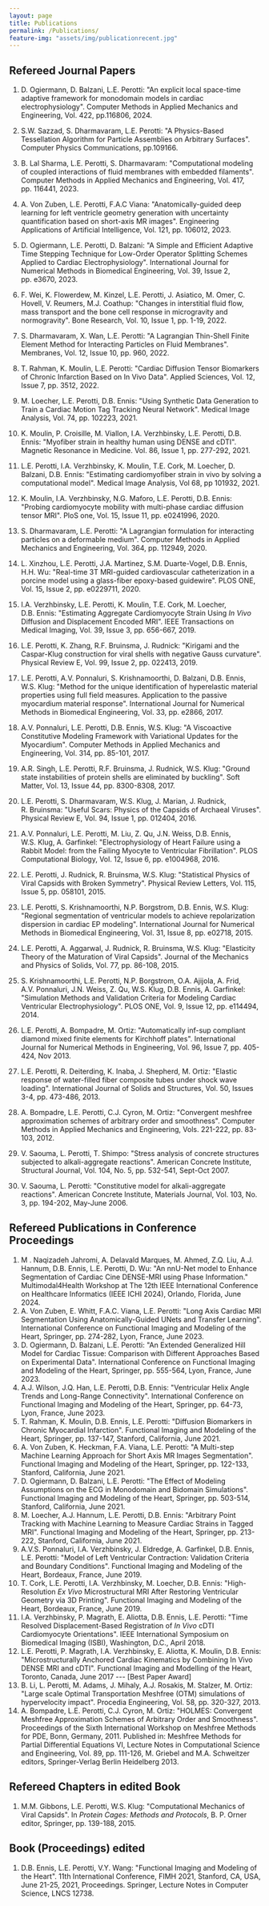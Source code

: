 ```yaml
---
layout: page
title: Publications
permalink: /Publications/
feature-img: "assets/img/publicationrecent.jpg"
---
```


## **Refereed Journal Papers**

1.  D. Ogiermann, D. Balzani, L.E. Perotti: "An explicit local space-time adaptive framework for monodomain models in cardiac electrophysiology". Computer Methods in Applied Mechanics and Engineering, Vol. 422, pp.116806, 2024.

2.  S.W. Sazzad, S. Dharmavaram, L.E. Perotti: "A Physics-Based Tessellation Algorithm for Particle Assemblies on Arbitrary Surfaces". Computer Physics Communications, pp.109166.

3.  B. Lal Sharma, L.E. Perotti, S. Dharmavaram: "Computational
    modeling of coupled interactions of fluid membranes with embedded
    filaments". Computer Methods in Applied Mechanics and Engineering,
    Vol. 417, pp. 116441, 2023.

4.  A. Von Zuben, L.E. Perotti, F.A.C Viana:
    "Anatomically-guided deep learning for left ventricle geometry
    generation with uncertainty quantification based on short-axis MR
    images". Engineering Applications of Artificial Intelligence,
    Vol. 121, pp. 106012, 2023.

5.  D. Ogiermann, L.E. Perotti, D. Balzani: "A Simple
    and Efficient Adaptive Time Stepping Technique for Low-Order
    Operator Splitting Schemes Applied to Cardiac Electrophysiology".
    International Journal for Numerical Methods in Biomedical
    Engineering, Vol. 39, Issue 2, pp. e3670, 2023.

6.  F. Wei, K. Flowerdew, M. Kinzel, L.E. Perotti, J.
    Asiatico, M. Omer, C. Hovell, V. Reumers, M.J.
    Coathup: "Changes in interstitial fluid flow, mass transport and the
    bone cell response in microgravity and normogravity". Bone Research,
    Vol. 10, Issue 1, pp. 1-19, 2022.

7.  S. Dharmavaram, X. Wan, L.E. Perotti: "A Lagrangian
    Thin-Shell Finite Element Method for Interacting Particles on Fluid
    Membranes". Membranes, Vol. 12, Issue 10, pp. 960, 2022.

8.  T. Rahman, K. Moulin, L.E. Perotti: "Cardiac
    Diffusion Tensor Biomarkers of Chronic Infarction Based on In Vivo
    Data". Applied Sciences, Vol. 12, Issue 7, pp. 3512, 2022.

9.  M. Loecher, L.E. Perotti, D.B. Ennis: "Using Synthetic Data
    Generation to Train a Cardiac Motion Tag Tracking Neural Network".
    Medical Image Analysis, Vol. 74, pp. 102223, 2021.

10.  K. Moulin, P. Croisille, M. Viallon, I.A. Verzhbinsky,
    L.E. Perotti, D.B. Ennis: "Myofiber strain in healthy human
    using DENSE and cDTI". Magnetic Resonance in Medicine. Vol. 86,
    Issue 1, pp. 277-292, 2021.

11.  L.E. Perotti, I.A. Verzhbinsky, K. Moulin, T.E.
    Cork, M. Loecher, D. Balzani, D.B. Ennis: "Estimating
    cardiomyofiber strain in vivo by solving a computational model".
    Medical Image Analysis, Vol 68, pp 101932, 2021.

12. K. Moulin, I.A. Verzhbinsky, N.G. Maforo,
    L.E. Perotti, D.B. Ennis: "Probing cardiomyocyte mobility with
    multi-phase cardiac diffusion tensor MRI". PloS one, Vol. 15,
    Issue 11, pp. e0241996, 2020.

13. S. Dharmavaram, L.E. Perotti: "A Lagrangian formulation for
    interacting particles on a deformable medium". Computer Methods in
    Applied Mechanics and Engineering, Vol. 364, pp. 112949, 2020.

14. L. Xinzhou, L.E. Perotti, J.A. Martinez,
    S.M. Duarte-Vogel, D.B. Ennis, H.H. Wu: "Real-time 3T MRI-guided
    cardiovascular catheterization in a porcine model using a
    glass-fiber epoxy-based guidewire". PLOS ONE, Vol. 15, Issue 2,
    pp. e0229711, 2020.

15. I.A. Verzhbinsky, L.E. Perotti, K. Moulin,
    T.E. Cork, M. Loecher, D.B. Ennis: "Estimating Aggregate
    Cardiomyocyte Strain Using *In Vivo* Diffusion and Displacement
    Encoded MRI\". IEEE Transactions on Medical Imaging, Vol. 39,
    Issue 3, pp. 656-667, 2019.

16. L.E. Perotti, K. Zhang, R.F. Bruinsma, J. Rudnick:
    "Kirigami and the Caspar-Klug construction for viral shells with
    negative Gauss curvature\". Physical Review E, Vol. 99, Issue 2,
    pp. 022413, 2019.

17. L.E. Perotti, A.V. Ponnaluri, S. Krishnamoorthi,
    D. Balzani, D.B. Ennis, W.S. Klug: "Method for the unique
    identification of hyperelastic material properties using full field
    measures. Application to the passive myocardium material response".
    International Journal for Numerical Methods in Biomedical
    Engineering, Vol. 33, pp. e2866, 2017.

18. A.V. Ponnaluri, L.E. Perotti, D.B. Ennis, W.S. Klug:
    "A Viscoactive Constitutive Modeling Framework with Variational
    Updates for the Myocardium". Computer Methods in Applied Mechanics
    and Engineering, Vol. 314, pp. 85-101, 2017.

19. A.R. Singh, L.E. Perotti, R.F. Bruinsma, J. Rudnick,
    W.S. Klug: "Ground state instabilities of protein shells are
    eliminated by buckling". Soft Matter, Vol. 13, Issue 44,
    pp. 8300-8308, 2017.

20. L.E. Perotti, S. Dharmavaram, W.S. Klug, J. Marian, J. Rudnick,
    R. Bruinsma: "Useful Scars: Physics of the Capsids of Archaeal
    Viruses". Physical Review E, Vol. 94, Issue 1, pp. 012404, 2016.

21. A.V. Ponnaluri, L.E. Perotti, M. Liu,
    Z. Qu, J.N. Weiss, D.B. Ennis, W.S. Klug, A. Garfinkel:
    "Electrophysiology of Heart Failure using a Rabbit Model: from the
    Failing Myocyte to Ventricular Fibrillation". PLOS Computational
    Biology, Vol. 12, Issue 6, pp. e1004968, 2016.

22. L.E. Perotti, J. Rudnick, R. Bruinsma, W.S. Klug: "Statistical
    Physics of Viral Capsids with Broken Symmetry". Physical Review
    Letters, Vol. 115, Issue 5, pp. 058101, 2015.

23. L.E. Perotti, S. Krishnamoorthi,
    N.P. Borgstrom, D.B. Ennis, W.S. Klug: "Regional
    segmentation of ventricular models to achieve repolarization
    dispersion in cardiac EP modeling". International Journal for
    Numerical Methods in Biomedical Engineering, Vol. 31, Issue 8,
    pp. e02718, 2015.

24. L.E. Perotti, A. Aggarwal, J. Rudnick, R. Bruinsma,
    W.S. Klug: "Elasticity Theory of the Maturation of Viral Capsids".
    Journal of the Mechanics and Physics of Solids, Vol. 77,
    pp. 86-108, 2015.

25. S. Krishnamoorthi, L.E. Perotti,
    N.P. Borgstrom, O.A. Ajijola, A. Frid,
    A.V. Ponnaluri, J.N. Weiss, Z. Qu, W.S. Klug,
    D.B. Ennis, A. Garfinkel: "Simulation Methods and Validation
    Criteria for Modeling Cardiac Ventricular Electrophysiology". PLOS
    ONE, Vol. 9, Issue 12, pp. e114494, 2014.

26. L.E. Perotti, A. Bompadre, M. Ortiz: "Automatically inf-sup
    compliant diamond mixed finite elements for Kirchhoff plates".
    International Journal for Numerical Methods in Engineering, Vol. 96,
    Issue 7, pp. 405-424, Nov 2013.

27. L.E. Perotti, R. Deiterding, K. Inaba, J. Shepherd, M. Ortiz:
    "Elastic response of water-filled fiber composite tubes under shock
    wave loading". International Journal of Solids and Structures, Vol.
    50, Issues 3-4, pp. 473-486, 2013.

28. A. Bompadre, L.E. Perotti, C.J. Cyron, M. Ortiz: "Convergent
    meshfree approximation schemes of arbitrary order and smoothness".
    Computer Methods in Applied Mechanics and Engineering, Vols.
    221-222, pp. 83-103, 2012.

29. V. Saouma, L. Perotti, T. Shimpo: "Stress analysis of concrete
    structures subjected to alkali-aggregate reactions". American
    Concrete Institute, Structural Journal, Vol. 104, No. 5, pp.
    532-541, Sept-Oct 2007.

30. V. Saouma, L. Perotti: "Constitutive model for alkali-aggregate
    reactions". American Concrete Institute, Materials Journal, Vol.
    103, No. 3, pp. 194-202, May-June 2006.

## **Refereed Publications in Conference Proceedings**

1. M . Naqizadeh Jahromi, A. Delavald Marques, M. Ahmed, Z.Q. Liu, A.J. Hannum, D.B. Ennis, L.E. Perotti, D. Wu: "An nnU-Net model to Enhance Segmentation of Cardiac Cine DENSE-MRI using Phase Information." Multimodal4Health Workshop at The 12th IEEE International Conference on Healthcare Informatics (IEEE ICHI 2024), Orlando, Florida, June 2024.
2. A. Von Zuben, E. Whitt, F.A.C. Viana, L.E. Perotti: "Long Axis Cardiac MRI Segmentation Using Anatomically-Guided UNets and Transfer Learning". International Conference on Functional Imaging and Modeling of the Heart, Springer, pp. 274-282, Lyon, France, June 2023.
3. D. Ogiermann, D. Balzani, L.E. Perotti: "An Extended Generalized Hill Model for Cardiac Tissue: Comparison with Different Approaches Based on Experimental Data". International Conference on Functional Imaging and Modeling of the Heart, Springer, pp. 555-564, Lyon, France, June 2023.
4. A.J. Wilson, J.Q. Han, L.E. Perotti, D.B. Ennis: "Ventricular Helix Angle Trends and Long-Range Connectivity". International Conference on Functional Imaging and Modeling of the Heart, Springer, pp. 64-73, Lyon, France, June 2023.
5. T. Rahman, K. Moulin, D.B. Ennis, L.E. Perotti: "Diffusion Biomarkers in Chronic Myocardial Infarction". Functional Imaging and Modeling of the Heart, Springer, pp. 137-147, Stanford, California, June 2021.
6. A. Von Zuben, K. Heckman, F.A. Viana, L.E. Perotti: "A Multi-step Machine Learning Approach for Short Axis MR Images Segmentation". Functional Imaging and Modeling of the Heart, Springer, pp. 122-133, Stanford, California, June 2021.
7. D. Ogiermann, D. Balzani, L.E. Perotti: "The Effect of Modeling Assumptions on the ECG in Monodomain and Bidomain Simulations". Functional Imaging and Modeling of the Heart, Springer, pp. 503-514, Stanford, California, June 2021.
8. M. Loecher, A.J. Hannum, L.E. Perotti, D.B. Ennis: "Arbitrary Point Tracking with Machine Learning to Measure Cardiac Strains in Tagged MRI". Functional Imaging and Modeling of the Heart, Springer, pp. 213-222, Stanford, California, June 2021.
9. A.V.S. Ponnaluri, I.A. Verzhbinsky, J. Eldredge, A. Garfinkel, D.B. Ennis, L.E. Perotti: "Model of Left Ventricular Contraction: Validation Criteria and Boundary Conditions". Functional Imaging and Modeling of the Heart, Bordeaux, France, June 2019.
10. T. Cork, L.E. Perotti, I.A. Verzhbinsky, M. Loecher, D.B. Ennis: "High-Resolution *Ex Vivo* Microstructural MRI After Restoring Ventricular Geometry via 3D Printing". Functional Imaging and Modeling of the Heart, Bordeaux, France, June 2019.
11. I.A. Verzhbinsky, P. Magrath, E. Aliotta, D.B. Ennis, L.E. Perotti: "Time Resolved Displacement-Based Registration of *In Vivo* cDTI Cardiomyocyte Orientations". IEEE International Symposium on Biomedical Imaging (ISBI), Washington, D.C., April 2018.
12. L.E. Perotti, P. Magrath, I.A. Verzhbinsky, E. Aliotta, K. Moulin, D.B. Ennis: "Microstructurally Anchored Cardiac Kinematics by Combining In Vivo DENSE MRI and cDTI". Functional Imaging and Modelling of the Heart, Toronto, Canada, June 2017 --- [Best Paper Award]
13. B. Li, L. Perotti, M. Adams, J. Mihaly, A.J. Rosakis, M. Stalzer, M. Ortiz: "Large scale Optimal Transportation Meshfree (OTM) simulations of hypervelocity impact". Procedia Engineering, Vol. 58, pp. 320-327, 2013.
14. A. Bompadre, L.E. Perotti, C.J. Cyron, M. Ortiz: "HOLMES: Convergent Meshfree Approximation Schemes of Arbitrary Order and Smoothness". Proceedings of the Sixth International Workshop on Meshfree Methods for PDE, Bonn, Germany, 2011. Published in: Meshfree Methods for Partial Differential Equations VI, Lecture Notes in Computational Science and Engineering, Vol. 89, pp. 111-126, M. Griebel and M.A. Schweitzer editors, Springer-Verlag Berlin Heidelberg 2013.

## **Refereed Chapters in edited Book**

1.  M.M. Gibbons, L.E. Perotti, W.S. Klug: "Computational Mechanics of Viral Capsids". In *Protein Cages: Methods and Protocols*, B. P. Orner editor, Springer, pp. 139-188, 2015.

## **Book (Proceedings) edited**

1.  D.B. Ennis, L.E. Perotti, V.Y. Wang: "Functional Imaging and Modeling of the Heart". 11th International Conference, FIMH 2021, Stanford, CA, USA, June 21-25, 2021, Proceedings. Springer, Lecture Notes in Computer Science, LNCS 12738.
